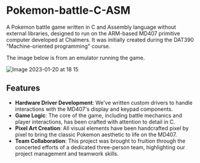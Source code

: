 # Pokemon-battle-C-ASM
A Pokemon battle game written in C and Assembly language without external libraries, designed to run on the ARM-based MD407 primitive computer developed at Chalmers. It was initially created during the DAT390 "Machine-oriented programming" course.

The image below is from an emulator running the game.

![Image 2023-01-20 at 18 15](https://user-images.githubusercontent.com/72079200/213762586-5f51b9a2-bc4e-48f7-8513-2e9edfd08278.jpg)

## Features

- **Hardware Driver Development**: We've written custom drivers to handle interactions with the MD407's display and keypad components.
- **Game Logic**: The core of the game, including battle mechanics and player interactions, has been crafted with attention to detail in C.
- **Pixel Art Creation**: All visual elements have been handcrafted pixel by pixel to bring the classic Pokemon aesthetic to life on the MD407.
- **Team Collaboration**: This project was brought to fruition through the concerted efforts of a dedicated three-person team, highlighting our project management and teamwork skills.
